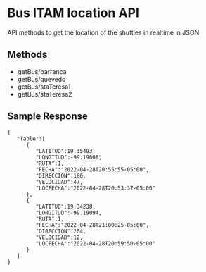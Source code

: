 # Bus ITAM location API

API methods to get the location of the shuttles in realtime in JSON

## Methods

- getBus/barranca
- getBus/quevedo
- getBus/staTeresa1
- getBus/staTeresa2

## Sample Response

```
{
   "Table":[
      {
         "LATITUD":19.35493,
         "LONGITUD":-99.19008,
         "RUTA":1,
         "FECHA":"2022-04-28T20:55:55-05:00",
         "DIRECCION":186,
         "VELOCIDAD":47,
         "LOCFECHA":"2022-04-28T20:53:37-05:00"
      },
      {
         "LATITUD":19.34238,
         "LONGITUD":-99.19094,
         "RUTA":1,
         "FECHA":"2022-04-28T21:00:25-05:00",
         "DIRECCION":264,
         "VELOCIDAD":12,
         "LOCFECHA":"2022-04-28T20:59:50-05:00"
      }
   ]
}
```
